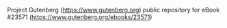 Project Gutenberg (https://www.gutenberg.org) public repository for eBook #23571 (https://www.gutenberg.org/ebooks/23571)
